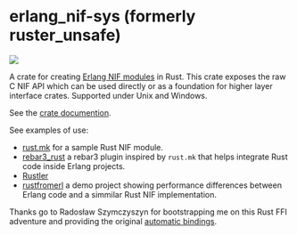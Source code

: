 # erlang_nif-sys (formerly ruster_unsafe)
[![](http://meritbadge.herokuapp.com/erlang_nif-sys)](https://crates.io/crates/erlang_nif-sys)

A crate for creating [Erlang NIF modules](http://www.erlang.org/doc/man/erl_nif.html) in Rust.  This crate exposes the raw C NIF API which can be used directly or as a foundation for higher layer interface crates.  Supported under Unix and Windows.

See the [crate documention](http://goertzenator.github.io/erlang_nif-sys/erlang_nif_sys/index.html).

See examples of use:
 - [rust.mk](https://github.com/goertzenator/rust.mk) for a sample Rust NIF module.
 - [rebar3_rust](https://github.com/sdwolf/rebar3_rust) a rebar3 plugin inspired by `rust.mk` that helps integrate Rust code inside Erlang projects.
 - [Rustler](https://github.com/hansihe/Rustler)
 - [rustfromerl](https://github.com/sdwolf/rustfromerl) a demo project showing performance differences between Erlang code and a simmilar Rust NIF implementation.

Thanks go to Radosław Szymczyszyn for bootstrapping me on this Rust FFI adventure and providing the original [automatic bindings](https://github.com/lavrin/erlang-rust-nif/blob/master/rust_src/src/c.rs).
